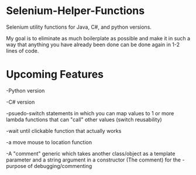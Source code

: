 # Selenium-Helper-Functions
Selenium utility functions for Java, C#, and python versions.

My goal is to eliminate as much boilerplate as possible and make it in such a way that anything you have already been done can be done again in 1-2 lines of code. 

# Upcoming Features
-Python version

-C# version

-psuedo-switch statements in which you can map values to 1 or more lambda functions that can "call" other values (switch reusability) 

-wait until clickable function that actually works

-a move mouse to location function

-A "comment" generic which takes another class/object as a template parameter and a string argument in a constructor (The comment) for the -purpose of debugging/commenting
